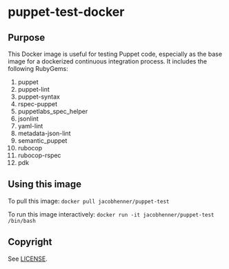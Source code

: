 # puppet-test-docker

## Purpose
This Docker image is useful for testing Puppet code, especially as the base image for a dockerized continuous integration process. It includes the following RubyGems:

1. puppet 
2. puppet-lint 
3. puppet-syntax 
4. rspec-puppet 
5. puppetlabs_spec_helper 
6. jsonlint 
7. yaml-lint
8. metadata-json-lint
9. semantic_puppet
10. rubocop
11. rubocop-rspec
12. pdk

## Using this image
To pull this image: `docker pull jacobhenner/puppet-test`

To run this image interactively: `docker run -it jacobhenner/puppet-test /bin/bash`

## Copyright
See [LICENSE](LICENSE). 